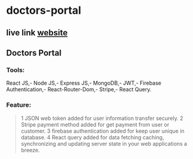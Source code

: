# doctors-portal

## live link [website](https://doctors-portal-a2a44.web.app/)

## Doctors Portal
### Tools:
 React JS,- Node JS,- Express JS,- MongoDB,- JWT,- Firebase Authentication,- React-Router-Dom,- Stripe,- React Query.
### Feature:
> 1 JSON web token added for user information transfer securely.
> 2 Stripe payment method added for get payment from user or customer.
> 3 firebase authentication added for keep user unique in database.
> 4 React query added for data fetching caching, synchronizing and updating server state in your web applications a breeze.